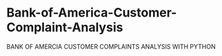 # Bank-of-America-Customer-Complaint-Analysis
BANK OF AMERCIA CUSTOMER COMPLAINTS ANALYSIS WITH PYTHON
